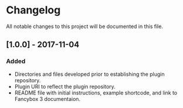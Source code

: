 # Changelog
All notable changes to this project will be documented in this file.

## [1.0.0] - 2017-11-04
### Added
- Directories and files developed prior to establishing the plugin repository.
- Plugin URI to reflect the plugin repository.
- README file with initial instructions, example shortcode, and link to Fancybox 3 documentaion.